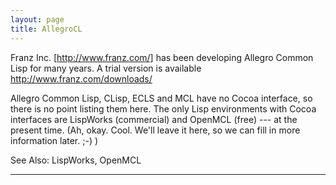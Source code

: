 ```yaml
---
layout: page
title: AllegroCL
---
```




Franz Inc. [http://www.franz.com/] has been developing Allegro Common Lisp for many years.  A trial version is
available  http://www.franz.com/downloads/

Allegro Common Lisp, CLisp, ECLS and MCL have no Cocoa interface, so there is no point listing them here. The only Lisp environments with Cocoa interfaces are LispWorks (commercial) and  OpenMCL (free) --- at the present time. (Ah, okay. Cool. We'll leave it here, so we can fill in more information later. ;-) )

See Also:  LispWorks, OpenMCL

----

